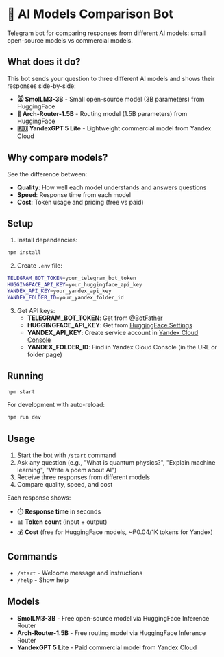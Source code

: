 # 🤖 AI Models Comparison Bot

Telegram bot for comparing responses from different AI models: small open-source models vs commercial models.

## What does it do?

This bot sends your question to three different AI models and shows their responses side-by-side:

- **🐭 SmolLM3-3B** - Small open-source model (3B parameters) from HuggingFace
- **🔀 Arch-Router-1.5B** - Routing model (1.5B parameters) from HuggingFace
- **🇷🇺 YandexGPT 5 Lite** - Lightweight commercial model from Yandex Cloud

## Why compare models?

See the difference between:
- **Quality**: How well each model understands and answers questions
- **Speed**: Response time from each model
- **Cost**: Token usage and pricing (free vs paid)

## Setup

1. Install dependencies:
```bash
npm install
```

2. Create `.env` file:
```bash
TELEGRAM_BOT_TOKEN=your_telegram_bot_token
HUGGINGFACE_API_KEY=your_huggingface_api_key
YANDEX_API_KEY=your_yandex_api_key
YANDEX_FOLDER_ID=your_yandex_folder_id
```

3. Get API keys:
   - **TELEGRAM_BOT_TOKEN**: Get from [@BotFather](https://t.me/botfather)
   - **HUGGINGFACE_API_KEY**: Get from [HuggingFace Settings](https://huggingface.co/settings/tokens)
   - **YANDEX_API_KEY**: Create service account in [Yandex Cloud Console](https://console.yandex.cloud/folders?section=service-accounts)
   - **YANDEX_FOLDER_ID**: Find in Yandex Cloud Console (in the URL or folder page)

## Running

```bash
npm start
```

For development with auto-reload:
```bash
npm run dev
```

## Usage

1. Start the bot with `/start` command
2. Ask any question (e.g., "What is quantum physics?", "Explain machine learning", "Write a poem about AI")
3. Receive three responses from different models
4. Compare quality, speed, and cost

Each response shows:
- ⏱️ **Response time** in seconds
- 📊 **Token count** (input + output)
- 💰 **Cost** (free for HuggingFace models, ~₽0.04/1K tokens for Yandex)

## Commands

- `/start` - Welcome message and instructions
- `/help` - Show help

## Models

- **SmolLM3-3B** - Free open-source model via HuggingFace Inference Router
- **Arch-Router-1.5B** - Free routing model via HuggingFace Inference Router
- **YandexGPT 5 Lite** - Paid commercial model from Yandex Cloud

